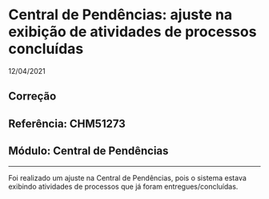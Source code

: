 # Central de Pendências: ajuste na exibição de atividades de processos concluídas
12/04/2021
## Correção
## Referência: CHM51273
## Módulo: Central de Pendências
***

Foi realizado um ajuste na Central de Pendências, pois o sistema estava exibindo atividades de processos que já foram entregues/concluídas.
